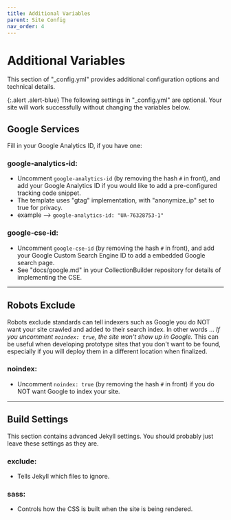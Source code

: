 ```yaml
---
title: Additional Variables
parent: Site Config
nav_order: 4
---
```


# Additional Variables

This section of "_config.yml" provides additional configuration options and technical details.

{:.alert .alert-blue}
The following settings in "_config.yml" are optional. 
Your site will work successfully without changing the variables below.

## Google Services

Fill in your Google Analytics ID, if you have one: 

### google-analytics-id: 

- Uncomment `google-analytics-id` (by removing the hash `#` in front), and add your Google Analytics ID if you would like to add a pre-configured tracking code snippet.
- The template uses "gtag" implementation, with "anonymize_ip" set to true for privacy.
- example --> `google-analytics-id: "UA-76328753-1"`

### google-cse-id:

- Uncomment `google-cse-id` (by removing the hash `#` in front), and add your Google Custom Search Engine ID to add a embedded Google search page.
- See "docs/google.md" in your CollectionBuilder repository for details of implementing the CSE.

---

## Robots Exclude 

Robots exclude standards can tell indexers such as Google you do NOT want your site crawled and added to their search index.
In other words ... *If you uncomment `noindex: true`, the site won't show up in Google.*
This can be useful when developing prototype sites that you don't want to be found, especially if you will deploy them in a different location when finalized.

### noindex:

- Uncomment `noindex: true` (by removing the hash `#` in front) if you do NOT want Google to index your site.

---

## Build Settings

This section contains advanced Jekyll settings. 
You should probably just leave these settings as they are. 

### exclude: 

- Tells Jekyll which files to ignore.

### sass: 

- Controls how the CSS is built when the site is being rendered. 
